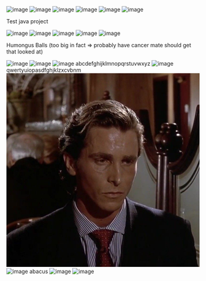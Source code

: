 ![image](https://github.com/user-attachments/assets/f52d07b9-5d66-4134-8ed0-b79e1bc8dfa4)
![image](https://media.tenor.com/pNu04tHFwxsAAAAM/league-league-of-legends.gif)
![image](https://media2.giphy.com/media/koUtwnvA3TY7C/giphy.gif?cid=6c09b952kgpi6dw9mtobovgp0id04suvz6c4ydl0emvh5wg4&ep=v1_gifs_search&rid=giphy.gif&ct=g)
![image](https://media.tenor.com/XWbFTqpDVnoAAAAM/lol-league-of-legends.gif)
![image](https://i.pinimg.com/originals/6b/f3/6e/6bf36e44d5b5207cccc8335cdeaf5024.gif)
![image](https://www.icegif.com/wp-content/uploads/2022/01/icegif-962.gif)

Test java project

![image](https://media.tenor.com/duGh7BkKc3gAAAAM/bumble-bee-sus.gif)
![image](https://media1.giphy.com/media/kd9BlRovbPOykLBMqX/giphy.gif?cid=6c09b952b5308xt7uo6di4935j6v6ps9dvr59j1g1fjak2bw&ep=v1_gifs_search&rid=giphy.gif&ct=g)
![image](https://media.tenor.com/zVQrVriwCFkAAAAM/bald-guy-drinks-orange-juice.gif)
![image](https://media.tenor.com/IvBIKwbv6VIAAAAM/orange-juice-meme-orange-juice.gif)
![image](https://github.com/user-attachments/assets/a39f1ef9-121f-4d92-bef0-c322daf482ed)

Humongus Balls (too big in fact => probably have cancer mate should get that looked at)

![image](https://media.tenor.com/loOmoDU7kIcAAAAM/badlands-chug.gif)
![image](https://media0.giphy.com/media/Qd7F5NcMFcTio/200w.gif?cid=6c09b95218l0kj7v7ujt1k04o2j7yj8yo1j8mfirxyz2mu9j&ep=v1_gifs_search&rid=200w.gif&ct=g)
![image](https://media.tenor.com/KrGPtslH9bUAAAAM/rock.gif)
abcdefghijklmnopqrstuvwxyz
![image](https://github.com/user-attachments/assets/c47c2a0e-4f86-48c3-b729-fda02f5c1e0c)
qwertyuiopasdfghjklzxcvbnm
![image](Pictures/patrick.jpg)
![image](https://media4.giphy.com/media/joYf3Ba2phD15ch9Nt/giphy.gif?cid=6c09b952b5308xt7uo6di4935j6v6ps9dvr59j1g1fjak2bw&ep=v1_gifs_search&rid=giphy.gif&ct=g)
abacus
![image](https://media.tenor.com/SN9CUCLhmZ4AAAAM/7.gif)
![image](https://i.pinimg.com/originals/86/f0/7b/86f07b3af5597023a031511783402ead.gif)
